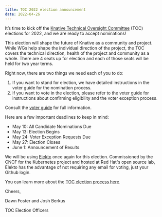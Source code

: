 ```yaml
---
title: TOC 2022 election announcement
date: 2022-04-26
---
```


It’s time to kick off the [Knative Technical Oversight Committee](https://github.com/knative/community/blob/main/TECH-OVERSIGHT-COMMITTEE.md) (TOC) elections for 2022, and we are ready to accept nominations!

This election will shape the future of Knative as a community and project. While WGs help shape the individual direction of the project, the TOC covers the technical direction, health of the project and community as a whole. There are 4 seats up for election and each of those seats will be held for two year terms.

Right now, there are two things we need each of you to do:

1. If you want to stand for election, we have detailed instructions in the voter guide for the nomination process.
2. If you want to vote in the election, please refer to the voter guide for instructions about confirming eligibility and the voter exception process.

Consult the [voter guide](https://github.com/knative/community/tree/main/elections/2022-TOC) for full information.

Here are a few important deadlines to keep in mind:

* May 10: All Candidate Nominations Due
* May 13: Election Begins
* May 24: Voter Exception Requests Due
* May 27: Election Closes
* June 1: Announcement of Results

We will be using [Elekto](https://elections.knative.dev) once again for this election.  Commissioned by the CNCF for the Kubernetes project and hosted at Red Hat's open source lab, Elekto has the advantage of not requiring any email for voting, just your Github login.

You can learn more about the [TOC election process here](https://github.com/knative/community/tree/main/elections/2022-TOC).

Cheers,

Dawn Foster and Josh Berkus

TOC Election Officers
